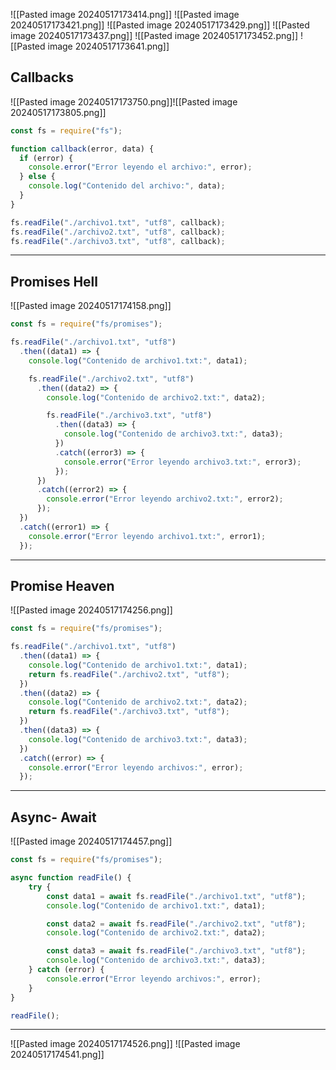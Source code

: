 ![[Pasted image 20240517173414.png]]
![[Pasted image 20240517173421.png]]
![[Pasted image 20240517173429.png]]
![[Pasted image 20240517173437.png]]
![[Pasted image 20240517173452.png]]
![[Pasted image 20240517173641.png]]

## Callbacks

![[Pasted image 20240517173750.png]]![[Pasted image 20240517173805.png]]
```js
const fs = require("fs");

function callback(error, data) {
  if (error) {
    console.error("Error leyendo el archivo:", error);
  } else {
    console.log("Contenido del archivo:", data);
  }
}

fs.readFile("./archivo1.txt", "utf8", callback);
fs.readFile("./archivo2.txt", "utf8", callback);
fs.readFile("./archivo3.txt", "utf8", callback);
```


---
## Promises Hell

![[Pasted image 20240517174158.png]]

```js
const fs = require("fs/promises");

fs.readFile("./archivo1.txt", "utf8")
  .then((data1) => {
    console.log("Contenido de archivo1.txt:", data1);

    fs.readFile("./archivo2.txt", "utf8")
      .then((data2) => {
        console.log("Contenido de archivo2.txt:", data2);

        fs.readFile("./archivo3.txt", "utf8")
          .then((data3) => {
            console.log("Contenido de archivo3.txt:", data3);
          })
          .catch((error3) => {
            console.error("Error leyendo archivo3.txt:", error3);
          });
      })
      .catch((error2) => {
        console.error("Error leyendo archivo2.txt:", error2);
      });
  })
  .catch((error1) => {
    console.error("Error leyendo archivo1.txt:", error1);
  });
```

---
## Promise Heaven

![[Pasted image 20240517174256.png]]
```js
const fs = require("fs/promises");

fs.readFile("./archivo1.txt", "utf8")
  .then((data1) => {
    console.log("Contenido de archivo1.txt:", data1);
    return fs.readFile("./archivo2.txt", "utf8");
  })
  .then((data2) => {
    console.log("Contenido de archivo2.txt:", data2);
    return fs.readFile("./archivo3.txt", "utf8");
  })
  .then((data3) => {
    console.log("Contenido de archivo3.txt:", data3);
  })
  .catch((error) => {
    console.error("Error leyendo archivos:", error);
  });
```

---
## Async- Await
![[Pasted image 20240517174457.png]]
```js
const fs = require("fs/promises");

async function readFile() {
	try {
		const data1 = await fs.readFile("./archivo1.txt", "utf8");
		console.log("Contenido de archivo1.txt:", data1);

		const data2 = await fs.readFile("./archivo2.txt", "utf8");
		console.log("Contenido de archivo2.txt:", data2);

		const data3 = await fs.readFile("./archivo3.txt", "utf8");
		console.log("Contenido de archivo3.txt:", data3);
	} catch (error) {
		console.error("Error leyendo archivos:", error);
	}
}

readFile();
```


---
![[Pasted image 20240517174526.png]]
![[Pasted image 20240517174541.png]]

